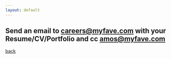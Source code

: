 ```yaml
---
layout: default
---
```


## Send an email to [careers@myfave.com]() with your Resume/CV/Portfolio and cc [amos@myfave.com]()

[back](./)
